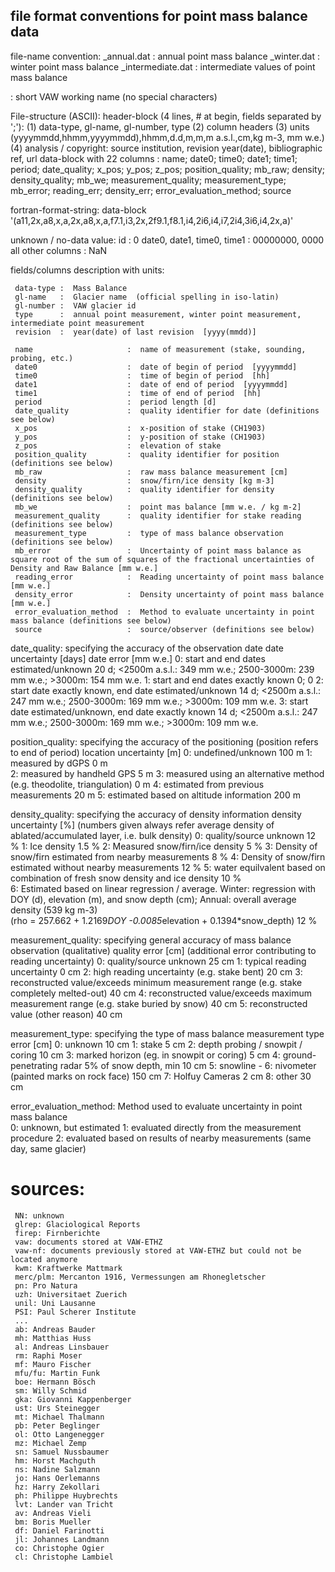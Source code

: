 file format conventions for point mass balance data
----------------------------------------------------------

file-name convention:
   <glaciername>_annual.dat          : annual point mass balance
   <glaciername>_winter.dat          : winter point mass balance
   <glaciername>_intermediate.dat    : intermediate values of point mass balance  

   <glaciername> : short VAW working name (no special characters)

File-structure (ASCII):
   header-block (4 lines, # at begin, fields separated by ';'):
      (1) data-type, gl-name, gl-number, type
      (2) column headers
      (3) units (yyyymmdd,hhmm,yyyymmdd),hhmm,d.d,m,m,m a.s.l.,cm,kg m-3, mm w.e.)
      (4) analysis / copyright: source institution, revision year(date), bibliographic ref, url
   data-block with 22 columns :
     name; date0; time0; date1; time1; period; date_quality; x_pos; y_pos; z_pos; position_quality;
       mb_raw; density; density_quality; mb_we; measurement_quality; measurement_type; mb_error; 
       reading_err; density_err; error_evaluation_method; source

   fortran-format-string:
     data-block   '(a11,2x,a8,x,a,2x,a8,x,a,f7.1,i3,2x,2f9.1,f8.1,i4,2i6,i4,i7,2i4,3i6,i4,2x,a)'

   unknown / no-data value:
     id                            :  0
     date0, date1, time0, time1    :  00000000, 0000
     all other columns             :  NaN

   fields/columns description with units:

     data-type :  Mass Balance
     gl-name   :  Glacier name  (official spelling in iso-latin)
     gl-number :  VAW glacier id
     type      :  annual point measurement, winter point measurement, intermediate point measurement
     revision  :  year(date) of last revision  [yyyy(mmdd)]

     name                     :  name of measurement (stake, sounding, probing, etc.)
     date0                    :  date of begin of period  [yyyymmdd]
     time0                    :  time of begin of period  [hh]
     date1                    :  date of end of period  [yyyymmdd]
     time1                    :  time of end of period  [hh]
     period                   :  period length [d]
     date_quality             :  quality identifier for date (definitions see below)
     x_pos                    :  x-position of stake (CH1903)
     y_pos                    :  y-position of stake (CH1903)
     z_pos                    :  elevation of stake
     position_quality         :  quality identifier for position (definitions see below)
     mb_raw                   :  raw mass balance measurement [cm]
     density                  :  snow/firn/ice density [kg m-3]
     density_quality          :  quality identifier for density (definitions see below)
     mb_we                    :  point mas balance [mm w.e. / kg m-2]	
     measurement_quality      :  quality identifier for stake reading (definitions see below)
     measurement_type         :  type of mass balance observation (definitions see below)
     mb_error                 :  Uncertainty of point mass balance as square root of the sum of squares of the fractional uncertainties of Density and Raw Balance [mm w.e.]
     reading_error            :  Reading uncertainty of point mass balance [mm w.e.]
     density_error            :  Density uncertainty of point mass balance [mm w.e.]
     error_evaluation_method  :  Method to evaluate uncertainty in point mass balance (definitions see below)
     source                   :  source/observer (definitions see below)



   date_quality:   specifying the accuracy of the observation date    date uncertainty [days]	date error [mm w.e.]
     0: start and end dates estimated/unknown                         20 d;      <2500m a.s.l.: 349 mm w.e.; 2500-3000m: 239 mm w.e.; >3000m: 154 mm w.e.
     1: start and end dates exactly known                             0; 0
     2: start date exactly known, end date estimated/unknown          14 d;      <2500m a.s.l.: 247 mm w.e.; 2500-3000m: 169 mm w.e.; >3000m: 109 mm w.e.
     3: start date estimated/unknown, end date exactly known          14 d;      <2500m a.s.l.: 247 mm w.e.; 2500-3000m: 169 mm w.e.; >3000m: 109 mm w.e.



   position_quality:   specifying the accuracy of the positioning (position refers to end of period)
                                                                                location uncertainty [m]
     0: undefined/unknown                                                       100 m
     1: measured by dGPS                                                          0 m	
     2: measured by handheld GPS                                                  5 m
     3: measured using an alternative method (e.g. theodolite, triangulation)     0 m
     4: estimated from previous measurements                                     20 m
     5: estimated based on altitude information                                 200 m


   density_quality:  specifying the accuracy of density information		        density uncertainty [%]
     (numbers given always refer average density of ablated/accumulated layer, i.e. bulk density)
     0: quality/source unknown                                                          12 %
     1: Ice density                                                                    1.5 %
     2: Measured snow/firn/ice density                                                   5 %
     3: Density of snow/firn estimated from nearby measurements                          8 % 
     4: Density of snow/firn estimated without nearby measurements                      12 %
     5: water equilvalent based on combination of fresh snow density and ice density    10 %  
     6: Estimated based on linear regression / average. 
        Winter: regression with DOY (d), elevation (m), and snow depth (cm); Annual: overall average density (539 kg m-3)	
	(rho = 257.662 + 1.2169*DOY -0.0085*elevation + 0.1394*snow_depth)                  12 %

   measurement_quality:   specifying general accuracy of mass balance observation (qualitative)	    quality error [cm] (additional error contributing to reading uncertainty)
     0: quality/source unknown                                                                      25 cm
     1: typical reading uncertainty                                                                  0 cm
     2: high reading uncertainty (e.g. stake bent)                                                  20 cm
     3: reconstructed value/exceeds minimum measurement range (e.g. stake completely melted-out)    40 cm
     4: reconstructed value/exceeds maximum measurement range (e.g. stake buried by snow)           40 cm
     5: reconstructed value (other reason)                                                          40 cm


   measurement_type:   specifying the type of mass balance measurement                   type error [cm]
     0: unknown                                                                          10 cm
     1: stake                                                                             5 cm
     2: depth probing / snowpit / coring                                                 10 cm
     3: marked horizon (eg. in snowpit or coring)                                         5 cm
     4: ground-penetrating radar                                                          5% of snow depth, min 10 cm
     5: snowline                                                                          -
     6: nivometer (painted marks on rock face)                                          150 cm
     7: Holfuy Cameras                                                                    2 cm 
     8: other                                                                            30 cm


   error_evaluation_method:    Method used to evaluate uncertainty in point mass balance             
     0: unknown, but estimated
     1: evaluated directly from the measurement procedure
     2: evaluated based on results of nearby measurements (same day, same glacier)


   # sources:
     NN: unknown
     glrep: Glaciological Reports
     firep: Firnberichte
     vaw: documents stored at VAW-ETHZ
     vaw-nf: documents previously stored at VAW-ETHZ but could not be located anymore
     kwm: Kraftwerke Mattmark
     merc/plm: Mercanton 1916, Vermessungen am Rhonegletscher
     pn: Pro Natura
     uzh: Universitaet Zuerich
     unil: Uni Lausanne
     PSI: Paul Scherer Institute
     ...
     ab: Andreas Bauder
     mh: Matthias Huss
     al: Andreas Linsbauer
     rm: Raphi Moser
     mf: Mauro Fischer
     mfu/fu: Martin Funk
	 boe: Hermann Bösch
	 sm: Willy Schmid
     gka: Giovanni Kappenberger
     ust: Urs Steinegger
     mt: Michael Thalmann
     pb: Peter Beglinger
     ol: Otto Langenegger
     mz: Michael Zemp
     sn: Samuel Nussbaumer
     hm: Horst Machguth
     ns: Nadine Salzmann
     jo: Hans Oerlemanns
     hz: Harry Zekollari
     ph: Philippe Huybrechts
     lvt: Lander van Tricht
     av: Andreas Vieli
     bm: Boris Mueller
     df: Daniel Farinotti
     jl: Johannes Landmann
     co: Christophe Ogier
     cl: Christophe Lambiel
     

